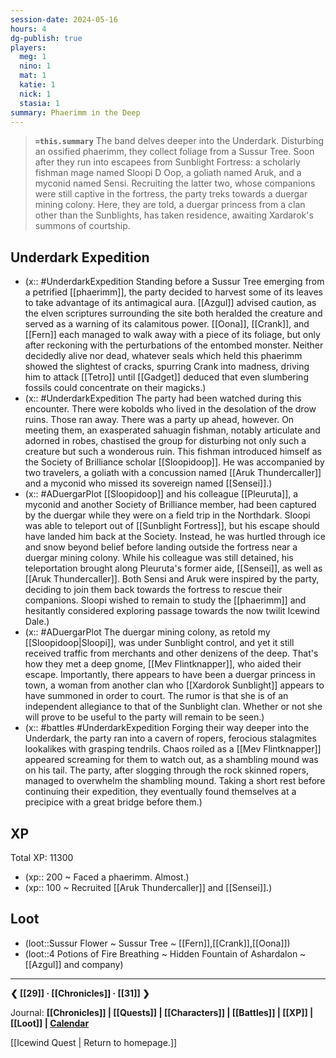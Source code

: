 ```yaml
---
session-date: 2024-05-16
hours: 4
dg-publish: true
players:
  meg: 1
  nino: 1
  mat: 1
  katie: 1
  nick: 1
  stasia: 1
summary: Phaerimm in the Deep
---
```


> **`=this.summary`**
> The band delves deeper into the Underdark. Disturbing an ossified phaerimm, they collect foliage from a Sussur Tree. Soon after they run into escapees from Sunblight Fortress: a scholarly fishman mage named Sloopi D Oop, a goliath named Aruk, and a myconid named Sensi. Recruiting the latter two, whose companions were still captive in the fortress, the party treks towards a duergar mining colony. Here, they are told, a duergar princess from a clan other than the Sunblights, has taken residence, awaiting Xardarok's summons of courtship.

## Underdark Expedition
- (x:: #UnderdarkExpedition  Standing before a Sussur Tree emerging from a petrified [[phaerimm]], the party decided to harvest some of its leaves to take advantage of its antimagical aura. [[Azgul]] advised caution, as the elven scriptures surrounding the site both heralded the creature and served as a warning of its calamitous power. [[Oona]], [[Crank]], and [[Fern]] each managed to walk away with a piece of its foliage, but only after reckoning with the perturbations of the entombed monster. Neither decidedly alive nor dead, whatever seals which held this phaerimm showed the slightest of cracks, spurring Crank into madness, driving him to attack [[Tetro]] until [[Gadget]] deduced that even slumbering fossils could concentrate on their magicks.) 
- (x:: #UnderdarkExpedition The party had been watched during this encounter. There were kobolds who lived in the desolation of the drow ruins. Those ran away. There was a party up ahead, however. On meeting them, an exasperated sahuagin fishman, notably articulate and adorned in robes, chastised the group for disturbing not only such a creature but such a wonderous ruin. This fishman introduced himself as the Society of Brilliance scholar [[Sloopidoop]]. He was accompanied by two travelers, a goliath with a concussion named [[Aruk Thundercaller]] and a myconid who missed its sovereign named [[Sensei]].)
- (x:: #ADuergarPlot [[Sloopidoop]] and his colleague [[Pleuruta]], a myconid and another Society of Brilliance member, had been captured by the duergar while they were on a field trip in the Northdark. Sloopi was able to teleport out of [[Sunblight Fortress]], but his escape should have landed him back at the Society. Instead, he was hurtled through ice and snow beyond belief before landing outside the fortress near a duergar mining colony. While his colleague was still detained, his teleportation brought along Pleuruta's former aide, [[Sensei]], as well as [[Aruk Thundercaller]]. Both Sensi and Aruk were inspired by the party, deciding to join them back towards the fortress to rescue their companions. Sloopi wished to remain to study the [[phaerimm]] and hesitantly considered exploring passage towards the now twilit Icewind Dale.)
- (x:: #ADuergarPlot The duergar mining colony, as retold my [[Sloopidoop|Sloopi]], was under Sunblight control, and yet it still received traffic from merchants and other denizens of the deep. That's how they met a deep gnome, [[Mev Flintknapper]], who aided their escape. Importantly, there appears to have been a duergar princess in town, a woman from another clan who [[Xardorok Sunblight]] appears to have summoned in order to court. The rumor is that she is of an independent allegiance to that of the Sunblight clan. Whether or not she will prove to be useful to the party will remain to be seen.)
- (x:: #battles #UnderdarkExpedition Forging their way deeper into the Underdark, the party ran into a cavern of ropers, ferocious stalagmites lookalikes with grasping tendrils. Chaos roiled as a [[Mev Flintknapper]] appeared screaming for them to watch out, as a shambling mound was on his tail. The party, after slogging through the rock skinned ropers, managed to overwhelm the shambling mound. Taking a short rest before continuing their expedition, they eventually found themselves at a precipice with a great bridge before them.)

## XP
Total XP: 11300
- (xp:: 200 ~ Faced a phaerimm. Almost.)
- (xp:: 100 ~ Recruited [[Aruk Thundercaller]] and [[Sensei]].)

## Loot
- (loot::Sussur Flower ~ Sussur Tree ~ [[Fern]],[[Crank]],[[Oona]])
- (loot::4 Potions of Fire Breathing ~ Hidden Fountain of Ashardalon ~ [[Azgul]] and company)

---
**❮ [[29]] · [[Chronicles]] ·  [[31]] ❯**

Journal: **[[Chronicles]] | [[Quests]] |  [[Characters]] | [[Battles]] | [[XP]] | [[Loot]] | [Calendar](https://app.fantasy-calendar.com/calendars/38f9e3f5098bac1f655a4fb4241f35eb)**

[[Icewind Quest | Return to homepage.]]